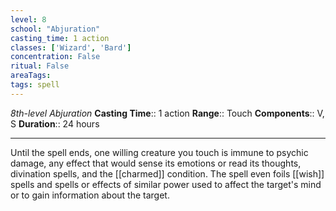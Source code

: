 ```yaml
---
level: 8
school: "Abjuration"
casting_time: 1 action
classes: ['Wizard', 'Bard']
concentration: False
ritual: False
areaTags: 
tags: spell
---
```


_8th-level Abjuration_
**Casting Time**:: 1 action
**Range**:: Touch
**Components**:: V, S
**Duration**:: 24 hours

---

Until the spell ends, one willing creature you touch is immune to psychic damage, any effect that would sense its emotions or read its thoughts, divination spells, and the [[charmed]] condition. The spell even foils [[wish]] spells and spells or effects of similar power used to affect the target's mind or to gain information about the target.



